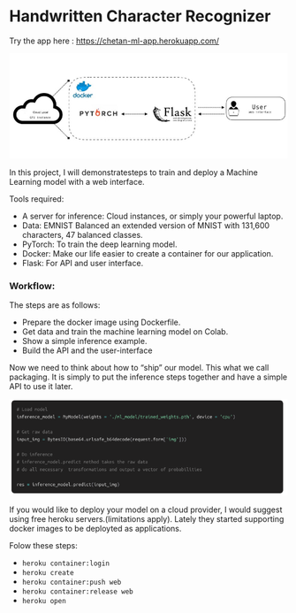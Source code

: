# Handwritten Character Recognizer

Try the app here : https://chetan-ml-app.herokuapp.com/

![](/assets/main.jpeg)

In this project, I will demonstratesteps to train and deploy a Machine Learning model with a web interface. 

Tools required:
* A server for inference: Cloud instances, or simply your powerful laptop.
* Data: EMNIST Balanced an extended version of MNIST with 131,600 characters, 47 balanced classes.
* PyTorch: To train the deep learning model.
* Docker: Make our life easier to create a container for our application.
* Flask: For API and user interface.

### Workflow:
The steps are as follows:

 * Prepare the docker image using Dockerfile.
 * Get data and train the machine learning model on Colab.
 * Show a simple inference example.
 * Build the API and the user-interface

Now we need to think about how to “ship” our model. This what we call packaging. It is simply to put the inference steps together and have a simple API to use it later.

![](/assets/inference.png)

If you would like to deploy your model on a cloud provider, I would suggest using free heroku servers.(limitations apply). Lately they started supporting docker images to be deployted as applications.

Folow these steps:

 * `heroku container:login`
 * `heroku create`
 * `heroku container:push web`
 * `heroku container:release web`
 * `heroku open`

